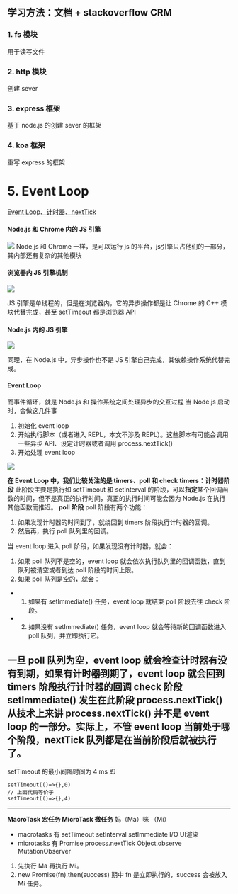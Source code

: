 ## 学习方法：文档 + stackoverflow CRM 
### 1. fs 模块
用于读写文件
### 2. http 模块
创建 sever
### 3. express 框架
基于 node.js 的创建 sever 的框架
### 4. koa 框架
重写 express 的框架
# 5. Event Loop
[Event Loop、计时器、nextTick](https://juejin.im/post/5ab7677f6fb9a028d56711d0)

#### Node.js 和 Chrome 内的 JS 引擎
![](https://upload-images.jianshu.io/upload_images/7094266-50551547099f1768.png?imageMogr2/auto-orient/strip%7CimageView2/2/w/1240)
Node.js 和 Chrome 一样，是可以运行 js 的平台，js引擎只占他们的一部分，其内部还有复杂的其他模块
#### 浏览器内 JS 引擎机制
![](https://upload-images.jianshu.io/upload_images/7094266-7b36e233b1550a6d.png?imageMogr2/auto-orient/strip%7CimageView2/2/w/1240)

JS 引擎是单线程的，但是在浏览器内，它的异步操作都是让 Chrome 的 C++ 模块代替完成，甚至 setTimeout 都是浏览器 API

#### Node.js 内的 JS 引擎
![](https://upload-images.jianshu.io/upload_images/7094266-b62fd76b5784d1b2.png?imageMogr2/auto-orient/strip%7CimageView2/2/w/1240)

同理，在 Node.js 中，异步操作也不是 JS 引擎自己完成，其依赖操作系统代替完成。
#### Event Loop
而事件循环，就是 Node.js 和 操作系统之间处理异步的交互过程
当 Node.js 启动时，会做这几件事
1. 初始化 event loop
2. 开始执行脚本（或者进入 REPL，本文不涉及 REPL）。这些脚本有可能会调用一些异步 API、设定计时器或者调用 process.nextTick()
3. 开始处理 event loop

![](https://upload-images.jianshu.io/upload_images/7094266-a999f8b32a75dc31.png?imageMogr2/auto-orient/strip%7CimageView2/2/w/1240)

**在 Event Loop 中，我们比较关注的是 timers、poll 和 check**
**timers：计时器阶段**
此阶段主要是执行如 setTimeout 和 setInterval 的阶段，可以**指定**某个回调函数的时间，但不是真正的执行时间，真正的执行时间可能会因为 Node.js 在执行其他函数而推迟。
**poll 阶段**
poll 阶段有两个功能：
1. 如果发现计时器的时间到了，就绕回到 timers 阶段执行计时器的回调。
2. 然后再，执行 poll 队列里的回调。

当 event loop 进入 poll 阶段，如果发现没有计时器，就会：

1. 如果 poll 队列不是空的，event loop 就会依次执行队列里的回调函数，直到队列被清空或者到达 poll 阶段的时间上限。
2. 如果 poll 队列是空的，就会：
- 1. 如果有 setImmediate() 任务，event loop 就结束 poll 阶段去往 check 阶段。
- 2. 如果没有 setImmediate() 任务，event loop 就会等待新的回调函数进入 poll 队列，并立即执行它。

一旦 poll 队列为空，event loop 就会检查计时器有没有到期，如果有计时器到期了，event loop 就会回到 timers 阶段执行计时器的回调
**check 阶段**
setImmediate() 发生在此阶段
**process.nextTick()**
从技术上来讲 process.nextTick() 并不是 event loop 的一部分。实际上，不管 event loop 当前处于哪个阶段，nextTick 队列都是在当前阶段后就被执行了。
---
setTimeout 的最小间隔时间为 4 ms
即
```
setTimeout(()=>{},0)
// 上面代码等价于
setTimeout(()=>{},4)
```
---
**MacroTask 宏任务
MicroTask 微任务**
妈（Ma）咪 （Mi）
- macrotasks 有 setTimeout setInterval setImmediate I/O UI渲染
- microtasks 有 Promise process.nextTick Object.observe MutationObserver
1. 先执行 Ma 再执行 Mi。
2. new Promise(fn).then(success) 期中 fn 是立即执行的，success 会被放入 Mi 任务。
